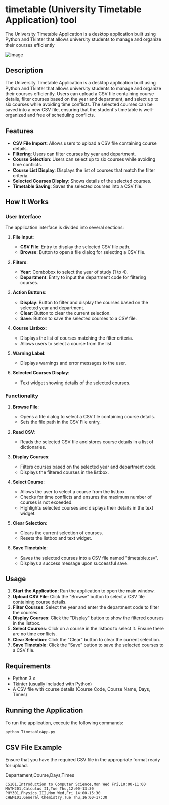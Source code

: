 # timetable (University Timetable Application) tool

The University Timetable Application is a desktop application built using Python and Tkinter that allows university students to manage and organize their courses efficiently

![image](https://github.com/AlpetGexha/timetable/assets/50520333/e65479e5-49f8-4a5c-a9dc-263279e123a4)

## Description

The University Timetable Application is a desktop application built using Python and Tkinter that allows university students to manage and organize their courses efficiently. Users can upload a CSV file containing course details, filter courses based on the year and department, and select up to six courses while avoiding time conflicts. The selected courses can be saved into a new CSV file, ensuring that the student's timetable is well-organized and free of scheduling conflicts.

## Features

- **CSV File Import**: Allows users to upload a CSV file containing course details.
- **Filtering**: Users can filter courses by year and department.
- **Course Selection**: Users can select up to six courses while avoiding time conflicts.
- **Course List Display**: Displays the list of courses that match the filter criteria.
- **Selected Courses Display**: Shows details of the selected courses.
- **Timetable Saving**: Saves the selected courses into a CSV file.

## How It Works

### User Interface

The application interface is divided into several sections:

1. **File Input**: 
   - **CSV File**: Entry to display the selected CSV file path.
   - **Browse**: Button to open a file dialog for selecting a CSV file.

2. **Filters**:
   - **Year**: Combobox to select the year of study (1 to 4).
   - **Department**: Entry to input the department code for filtering courses.

3. **Action Buttons**:
   - **Display**: Button to filter and display the courses based on the selected year and department.
   - **Clear**: Button to clear the current selection.
   - **Save**: Button to save the selected courses to a CSV file.

4. **Course Listbox**: 
   - Displays the list of courses matching the filter criteria.
   - Allows users to select a course from the list.

5. **Warning Label**:
   - Displays warnings and error messages to the user.

6. **Selected Courses Display**:
   - Text widget showing details of the selected courses.

### Functionality

1. **Browse File**: 
   - Opens a file dialog to select a CSV file containing course details.
   - Sets the file path in the CSV File entry.

2. **Read CSV**:
   - Reads the selected CSV file and stores course details in a list of dictionaries.

3. **Display Courses**:
   - Filters courses based on the selected year and department code.
   - Displays the filtered courses in the listbox.

4. **Select Course**:
   - Allows the user to select a course from the listbox.
   - Checks for time conflicts and ensures the maximum number of courses is not exceeded.
   - Highlights selected courses and displays their details in the text widget.

5. **Clear Selection**:
   - Clears the current selection of courses.
   - Resets the listbox and text widget.

6. **Save Timetable**:
   - Saves the selected courses into a CSV file named "timetable.csv".
   - Displays a success message upon successful save.

## Usage

1. **Start the Application**: Run the application to open the main window.
2. **Upload CSV File**: Click the "Browse" button to select a CSV file containing course details.
3. **Filter Courses**: Select the year and enter the department code to filter the courses.
4. **Display Courses**: Click the "Display" button to show the filtered courses in the listbox.
5. **Select Courses**: Click on a course in the listbox to select it. Ensure there are no time conflicts.
6. **Clear Selection**: Click the "Clear" button to clear the current selection.
7. **Save Timetable**: Click the "Save" button to save the selected courses to a CSV file.

## Requirements

- Python 3.x
- Tkinter (usually included with Python)
- A CSV file with course details (Course Code, Course Name, Days, Times)

## Running the Application

To run the application, execute the following commands:

```bash
python TimetableApp.py
```

## CSV File Example
Ensure that you have the required CSV file in the appropriate format ready for upload.

Departament,Course,Days,Times
```csv
CS101,Introduction to Computer Science,Mon Wed Fri,10:00-11:00
MATH201,Calculus II,Tue Thu,12:00-13:30
PHY301,Physics III,Mon Wed,Fri 14:00-15:30
CHEM101,General Chemistry,Tue Thu,16:00-17:30
```
